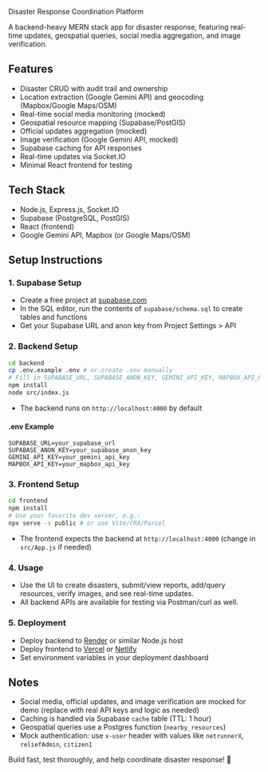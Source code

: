 Disaster Response Coordination Platform

A backend-heavy MERN stack app for disaster response, featuring real-time updates, geospatial queries, social media aggregation, and image verification.

## Features
- Disaster CRUD with audit trail and ownership
- Location extraction (Google Gemini API) and geocoding (Mapbox/Google Maps/OSM)
- Real-time social media monitoring (mocked)
- Geospatial resource mapping (Supabase/PostGIS)
- Official updates aggregation (mocked)
- Image verification (Google Gemini API, mocked)
- Supabase caching for API responses
- Real-time updates via Socket.IO
- Minimal React frontend for testing

## Tech Stack
- Node.js, Express.js, Socket.IO
- Supabase (PostgreSQL, PostGIS)
- React (frontend)
- Google Gemini API, Mapbox (or Google Maps/OSM)

## Setup Instructions

### 1. Supabase Setup
- Create a free project at [supabase.com](https://supabase.com)
- In the SQL editor, run the contents of `supabase/schema.sql` to create tables and functions
- Get your Supabase URL and anon key from Project Settings > API

### 2. Backend Setup
```bash
cd backend
cp .env.example .env # or create .env manually
# Fill in SUPABASE_URL, SUPABASE_ANON_KEY, GEMINI_API_KEY, MAPBOX_API_KEY
npm install
node src/index.js
```
- The backend runs on `http://localhost:4000` by default

#### .env Example
```
SUPABASE_URL=your_supabase_url
SUPABASE_ANON_KEY=your_supabase_anon_key
GEMINI_API_KEY=your_gemini_api_key
MAPBOX_API_KEY=your_mapbox_api_key
```

### 3. Frontend Setup
```bash
cd frontend
npm install
# Use your favorite dev server, e.g.:
npx serve -s public # or use Vite/CRA/Parcel
```
- The frontend expects the backend at `http://localhost:4000` (change in `src/App.js` if needed)

### 4. Usage
- Use the UI to create disasters, submit/view reports, add/query resources, verify images, and see real-time updates.
- All backend APIs are available for testing via Postman/curl as well.

### 5. Deployment
- Deploy backend to [Render](https://render.com) or similar Node.js host
- Deploy frontend to [Vercel](https://vercel.com) or [Netlify](https://netlify.com)
- Set environment variables in your deployment dashboard

## Notes
- Social media, official updates, and image verification are mocked for demo (replace with real API keys and logic as needed)
- Caching is handled via Supabase `cache` table (TTL: 1 hour)
- Geospatial queries use a Postgres function (`nearby_resources`)
- Mock authentication: use `x-user` header with values like `netrunnerX`, `reliefAdmin`, `citizen1`


Build fast, test thoroughly, and help coordinate disaster response! 🚀 
